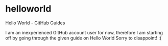 # helloworld
Hello World - GitHub Guides

I am an inexperienced GitHub account user for now, therefore I am starting off by going through the given guide on Hello World
Sorry to disappoint! :(
